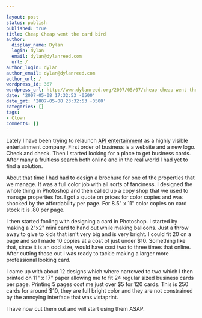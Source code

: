 ```yaml
---

layout: post
status: publish
published: true
title: Cheap Cheap went the card bird
author:
  display_name: Dylan
  login: dylan
  email: dylan@dylanreed.com
  url: /
author_login: dylan
author_email: dylan@dylanreed.com
author_url: /
wordpress_id: 367
wordpress_url: http://www.dylanreed.org/2007/05/07/cheap-cheap-went-the-card-bird/
date: '2007-05-08 17:32:53 -0500'
date_gmt: '2007-05-08 23:32:53 -0500'
categories: []
tags:
- Clown
comments: []
---
```


Lately I have been trying to relaunch [API entertainment][1] as a highly visible entertainment company. First order of business is a website and a new logo. Check and check. Then I started looking for a place to get business cards. After many a fruitless search both online and in the real world I had yet to find a solution.

   [1]: http://www.clownsareawesome.com

About that time I had had to design a brochure for one of the properties that we manage. It was a full color job with all sorts of fanciness. I designed the whole thing in Photoshop and then called up a copy shop that we used to manage properties for. I got a quote on prices for color copies and was shocked by the affordability per page. For 8.5" x 11" color copies on card stock it is .80 per page.

I then started fooling with designing a card in Photoshop. I started by making a 2"x2" mini card to hand out while making balloons. Just a throw away to give to kids that isn't very big and is very bright. I could fit 20 on a page and so I made 10 copies at a cost of just under $10. Something like that, since it is an odd size, would have cost two to three times that online. After cutting those out I was ready to tackle making a larger more professional looking card.

I came up with about 12 designs which where narrowed to two which I then printed on 11" x 17" paper allowing me to fit 24 regular sized business cards per page. Printing 5 pages cost me just over $5 for 120 cards. This is 250 cards for around $10, they are full bright color and they are not constrained by the annoying interface that was vistaprint.

I have now cut them out and will start using them ASAP.
